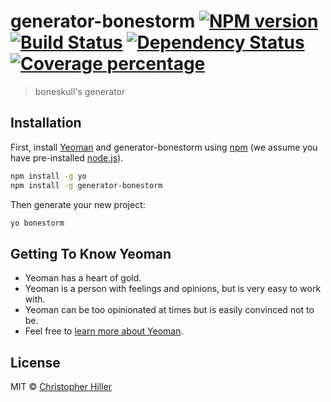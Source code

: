 # generator-bonestorm [![NPM version][npm-image]][npm-url] [![Build Status][travis-image]][travis-url] [![Dependency Status][daviddm-image]][daviddm-url] [![Coverage percentage][coveralls-image]][coveralls-url]
> boneskull&#39;s generator

## Installation

First, install [Yeoman](http://yeoman.io) and generator-bonestorm using [npm](https://www.npmjs.com/) (we assume you have pre-installed [node.js](https://nodejs.org/)).

```bash
npm install -g yo
npm install -g generator-bonestorm
```

Then generate your new project:

```bash
yo bonestorm
```

## Getting To Know Yeoman

 * Yeoman has a heart of gold.
 * Yeoman is a person with feelings and opinions, but is very easy to work with.
 * Yeoman can be too opinionated at times but is easily convinced not to be.
 * Feel free to [learn more about Yeoman](http://yeoman.io/).

## License

MIT © [Christopher Hiller](https://boneskull.com)


[npm-image]: https://badge.fury.io/js/generator-bonestorm.svg
[npm-url]: https://npmjs.org/package/generator-bonestorm
[travis-image]: https://travis-ci.org/boneskull/generator-bonestorm.svg?branch=master
[travis-url]: https://travis-ci.org/boneskull/generator-bonestorm
[daviddm-image]: https://david-dm.org/boneskull/generator-bonestorm.svg?theme=shields.io
[daviddm-url]: https://david-dm.org/boneskull/generator-bonestorm
[coveralls-image]: https://coveralls.io/repos/boneskull/generator-bonestorm/badge.svg
[coveralls-url]: https://coveralls.io/r/boneskull/generator-bonestorm

